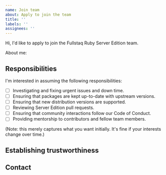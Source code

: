 ```yaml
---
name: Join team
about: Apply to join the team
title: ''
labels: ''
assignees: ''
---
```


Hi, I'd like to apply to join the Fullstaq Ruby Server Edition team.

About me:
<!-- Please write a bit about who you are, and how you'd like to help. -->

## Responsibilities

I'm interested in assuming the following responsibilities:

 - [ ] Investigating and fixing urgent issues and down time.
 - [ ] Ensuring that packages are kept up-to-date with upstream versions.
 - [ ] Ensuring that new distribution versions are supported.
 - [ ] Reviewing Server Edition pull requests.
 - [ ] Ensuring that community interactions follow our Code of Conduct.
 - [ ] Providing mentorship to contributors and fellow team members.

(Note: this merely captures what you want initially. It's fine if your interests change over time.)

## Establishing trustworthiness

<!--
Because joining the team means gaining access to protected resources, trust is essential. How can we establish your trustworthiness?

For more information, please see CONTRIBUTING.md.
-->

## Contact

<!-- How can we contact you? Email address is preferred. -->
